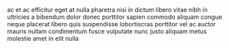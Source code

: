 ac et ac efficitur eget at nulla pharetra nisi in dictum libero vitae nibh in
ultricies a bibendum dolor donec porttitor sapien commodo aliquam congue neque
placerat libero quis suspendisse lobortiscras porttitor vel ac auctor mauris
nullam condimentum fusce vulputate nunc justo aliquam metus molestie amet in
elit nulla